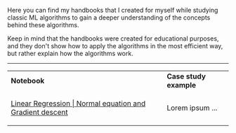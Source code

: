 Here you can find my handbooks that I created for myself while studying classic ML algorithms to gain a deeper understanding of the concepts behind these algorithms.

Keep in mind that the handbooks were created for educational purposes, and they don't show how to apply the algorithms in the most efficient way, but rather explain how the algorithms work.

---

<table border="0">
 <tr>
    <td><b style="font-size:16px">Notebook</b></td>
    <td><b style="font-size:16px">Case study example</b></td>
 </tr>
 <tr>
    <td>
     <p><a href='classic_ml_handbooks/LinearRegression_Handbook.html' title="title">Linear Regression | Normal equation and Gradient descent</a></p>
    </td>
    <td>Lorem ipsum ...</td>
 </tr>
</table>
